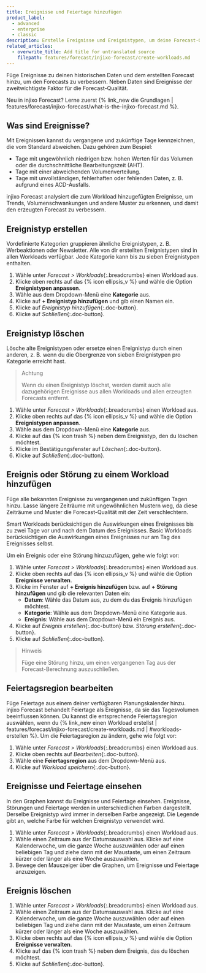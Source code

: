 ```yaml
---
title: Ereignisse und Feiertage hinzufügen
product_label:
  - advanced
  - enterprise
  - classic
description: Erstelle Ereignisse und Ereignistypen, um deine Forecast-Genauigkeit zu verbessern.
related_articles:
  - overwrite_title: Add title for untranslated source
    filepath: features/forecast/injixo-forecast/create-workloads.md
---
```


Füge Ereignisse zu deinen historischen Daten und dem erstellten Forecast hinzu, um den Forecasts zu verbessern. Neben Daten sind Ereignisse der zweitwichtigste Faktor für die Forecast-Qualität.

Neu in injixo Forecast? Lerne zuerst {% link_new die Grundlagen | features/forecast/injixo-forecast/what-is-the-injixo-forecast.md %}.

## Was sind Ereignisse?

Mit Ereignissen kannst du vergangene und zukünftige Tage kennzeichnen, die vom Standard abweichen. Dazu gehören zum Bespiel:

- Tage mit ungewöhnlich niedrigen bzw. hohen Werten für das Volumen oder die durchschnittliche Bearbeitungszeit (AHT).
- Tage mit einer abweichenden Volumenverteilung.
- Tage mit unvollständigen, fehlerhaften oder fehlenden Daten, z.&nbsp;B. aufgrund eines ACD-Ausfalls.

injixo Forecast analysiert die zum Workload hinzugefügten Ereignisse, um Trends, Volumenschwankungen und andere Muster zu erkennen, und damit den erzeugten Forecast zu verbessern.

## Ereignistyp erstellen

Vordefinierte Kategorien gruppieren ähnliche Ereignistypen, z.&nbsp;B. Werbeaktionen oder Newsletter.
Alle von dir erstellten Ereignistypen sind in allen Workloads verfügbar. Jede Kategorie kann bis zu sieben Ereignistypen enthalten.

1. Wähle unter _Forecast > Workloads_{:.breadcrumbs} einen Workload aus.
2. Klicke oben rechts auf das {% icon ellipsis_v %} und wähle die Option **Ereignistypen anpassen**.
3. Wähle aus dem Dropdown-Menü eine **Kategorie** aus.
4. Klicke auf **\+ Ereignistyp hinzufügen** und gib einen Namen ein.
5. Klicke auf _Ereignistyp hinzufügen_{:.doc-button}.
6. Klicke auf _Schließen_{:.doc-button}.

## Ereignistyp löschen

Lösche alte Ereignistypen oder ersetze einen Ereignistyp durch einen anderen, z.&nbsp;B. wenn du die Obergrenze von sieben Ereignistypen pro Kategorie erreicht hast.

> Achtung
>
> Wenn du einen Ereignistyp löschst, werden damit auch alle dazugehörigen Ereignisse aus allen Workloads und allen erzeugten Forecasts entfernt.

1. Wähle unter _Forecast > Workloads_{:.breadcrumbs} einen Workload aus.
2. Klicke oben rechts auf das {% icon ellipsis_v %} und wähle die Option **Ereignistypen anpassen**.
3. Wähle aus dem Dropdown-Menü eine **Kategorie** aus.
4. Klicke auf das {% icon trash %} neben dem Ereignistyp, den du löschen möchtest.
5. Klicke im Bestätigungsfenster auf _Löschen_{:.doc-button}.
6. Klicke auf _Schließen_{:.doc-button}.

## Ereignis oder Störung zu einem Workload hinzufügen

Füge alle bekannten Ereignisse zu vergangenen und zukünftigen Tagen hinzu. Lasse längere Zeiträume mit ungewöhnlichen Mustern weg, da diese Zeiträume und Muster die Forecast-Qualität mit der Zeit verschlechtern.

Smart Workloads berücksichtigen die Auswirkungen eines Ereignisses bis zu zwei Tage vor und nach dem Datum des Ereignisses. Basic Workloads berücksichtigen die Auswirkungen eines Ereignisses nur am Tag des Ereignisses selbst.

Um ein Ereignis oder eine Störung hinzuzufügen, gehe wie folgt vor:

1. Wähle unter _Forecast > Workloads_{:.breadcrumbs} einen Workload aus.
2. Klicke oben rechts auf das {% icon ellipsis_v %} und wähle die Option **Ereignisse verwalten**.
3. Klicke im Fenster auf **\+ Ereignis hinzufügen** bzw. auf **\+ Störung hinzufügen** und gib die relevanten Daten ein:
   - **Datum**: Wähle das Datum aus, zu dem du das Ereignis hinzufügen möchtest.
   - **Kategorie**: Wähle aus dem Dropdown-Menü eine Kategorie aus.
   - **Ereignis**: Wähle aus dem Dropdown-Menü ein Ereignis aus.
4. Klicke auf _Ereignis erstellen_{:.doc-button} bzw. _Störung erstellen_{:.doc-button}.
5. Klicke auf _Schließen_{:.doc-button}.

> Hinweis
>
> Füge eine Störung hinzu, um einen vergangenen Tag aus der Forecast-Berechnung auszuschließen.

## Feiertagsregion bearbeiten

Füge Feiertage aus einem deiner verfügbaren Planungskalender hinzu. injixo Forecast behandelt Feiertage als Ereignisse, da sie das Tagesvolumen beeinflussen können. Du kannst die entsprechende Feiertagsregion auswählen, wenn du {% link_new einen Workload erstellst | features/forecast/injixo-forecast/create-workloads.md | #workloads-erstellen %}. Um die Feiertagsregion zu ändern, gehe wie folgt vor:

1. Wähle unter _Forecast > Workloads_{:.breadcrumbs} einen Workload aus.
2. Klicke oben rechts auf _Bearbeiten_{:.doc-button}.
3. Wähle eine **Feiertagsregion** aus dem Dropdown-Menü aus.
4. Klicke auf _Workload speichern_{:.doc-button}.

## Ereignisse und Feiertage einsehen

In den Graphen kannst du Ereignisse und Feiertage einsehen. Ereignisse, Störungen und Feiertage werden in unterschiedlichen Farben dargestellt. Derselbe Ereignistyp wird immer in derselben Farbe angezeigt. Die Legende gibt an, welche Farbe für welchen Ereignistyp verwendet wird.

1. Wähle unter _Forecast > Workloads_{:.breadcrumbs} einen Workload aus.
2. Wähle einen Zeitraum aus der Datumsauswahl aus. Klicke auf eine Kalenderwoche, um die ganze Woche auszuwählen oder auf einen beliebigen Tag und ziehe dann mit der Maustaste, um einen Zeitraum kürzer oder länger als eine Woche auszuwählen.
3. Bewege den Mauszeiger über die Graphen, um Ereignisse und Feiertage anzuzeigen.
<!-- {{ 3 | image: "Viewing Events", '80%', 'gif' }} -->

## Ereignis löschen

1. Wähle unter _Forecast > Workloads_{:.breadcrumbs} einen Workload aus.
2. Wähle einen Zeitraum aus der Datumsauswahl aus. Klicke auf eine Kalenderwoche, um die ganze Woche auszuwählen oder auf einen beliebigen Tag und ziehe dann mit der Maustaste, um einen Zeitraum kürzer oder länger als eine Woche auszuwählen.
3. Klicke oben rechts auf das {% icon ellipsis_v %} und wähle die Option **Ereignisse verwalten**.
4. Klicke auf das {% icon trash %} neben dem Ereignis, das du löschen möchtest.
5. Klicke auf _Schließen_{:.doc-button}.
